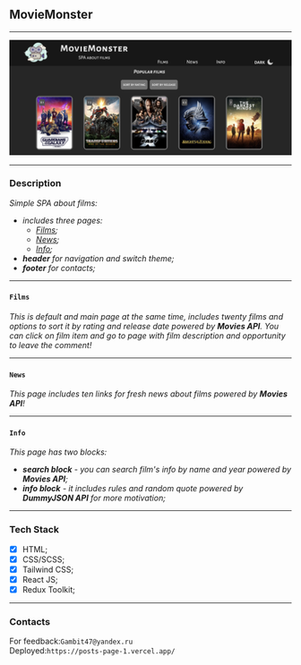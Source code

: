 ## MovieMonster

***

![pic](src/assets/img/main.png)


***

### Description

_Simple SPA about films:_
- *includes three pages:* 
    * *[Films](#films);*
    * *[News](#news);*
    * *[Info](#info);*
- *__header__ for navigation and switch theme;*
- *__footer__ for contacts;*

***


#### `Films`
 _This is default and main page at the same time,
 includes twenty films and options to sort it by rating and release date
 powered by __Movies API__.
 You can click on film item and go to page with film description 
 and opportunity to leave the comment!_

***

#### `News`
 _This page includes ten links for fresh news about films 
 powered by __Movies API__!_

***

#### `Info`
 _This page has two blocks:_
 * *__search block__ - you can search film's info by name and year
   powered by __Movies API__;*
 * *__info block__ - it includes rules and random quote powered by
   __DummyJSON API__ for more motivation;*
 
***

### Tech Stack

* [x] HTML;
* [x] CSS/SCSS;
* [x] Tailwind CSS;
* [x] React JS;
* [x] Redux Toolkit;

***

### Contacts

For feedback:`Gambit47@yandex.ru`<br>
Deployed:`https://posts-page-1.vercel.app/`
